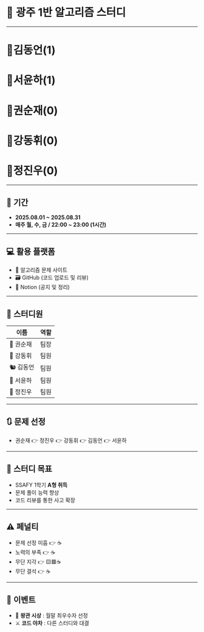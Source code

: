 # 👑 광주 1반 알고리즘 스터디

---

# 👑김동언(1)
# 👑서윤하(1)
# 👑권순재(0)
# 👑강동휘(0)
# 👑정진우(0)

---

## 📅 기간
- **2025.08.01 ~ 2025.08.31**  
- **매주 월, 수, 금 / 22:00 ~ 23:00 (1시간)**

---

## 💻 활용 플랫폼
- 🔗 알고리즘 문제 사이트
- 🗃️ GitHub (코드 업로드 및 리뷰)  
- 📒 Notion (공지 및 정리)

---

## 👥 스터디원
| 이름 | 역할 |
|------|------|
| 🐥 권순재 | 팀장 |
| 🐰 강동휘 | 팀원 |
| 🐿️ 김동언 | 팀원 |
| 🦊 서윤하 | 팀원 |
| 🐳 정진우 | 팀원 |

---

## 🔃 문제 선정
- 권순재 👉 정진우 👉 강동휘 👉 김동언 👉 서윤하 

---

## 🎯 스터디 목표
- SSAFY 1학기 **A형 취득**  
- 문제 풀이 능력 향상  
- 코드 리뷰를 통한 사고 확장

---

## ⚠️ 페널티
- 문제 선정 미흡 👉 ☕
- 노력의 부족 👉 ☕
- 무단 지각 👉 🟨🟥☕ 
- 무단 결석 👉 ☕

---
## 🎁 이벤트
- 👑 **왕관 시상** : 월말 최우수자 선정  
- ⚔️ **코드 야차** : 다른 스터디와 대결